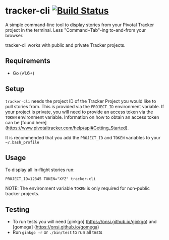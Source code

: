 # tracker-cli [![Build Status](https://travis-ci.org/kkallday/tracker-cli.svg?branch=master)](https://travis-ci.org/kkallday/tracker-cli)

A simple command-line tool to display stories from your Pivotal Tracker project in 
the terminal. Less "Command+Tab"-ing to-and-from your browser.

tracker-cli works with public and private Tracker projects.

## Requirements

- Go (v1.6+)

## Setup

`tracker-cli` needs the project ID of the Tracker Project you would like to pull 
stories from. This is provided via the `PROJECT_ID` environment variable. If your
project is private, you will need to provide an access token via the `TOKEN` 
environment variable. Information on how to obtain an access token can be 
[found here] (https://www.pivotaltracker.com/help/api#Getting_Started).

It is recommended that you add the `PROJECT_ID` and `TOKEN` variables to your 
`~/.bash_profile`

## Usage

To display all in-flight stories run:

```
PROJECT_ID=12345 TOKEN="XYZ" tracker-cli
```

NOTE: The environment variable `TOKEN` is only required for non-public tracker projects.


## Testing

- To run tests you will need [ginkgo] (https://onsi.github.io/ginkgo) and [gomega] (https://onsi.github.io/gomega)
- Run `ginkgo -r` or `./bin/test` to run all tests
